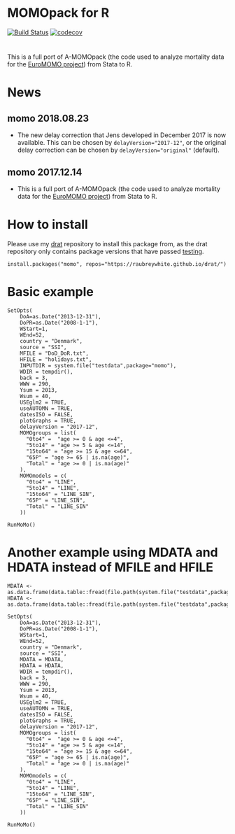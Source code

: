# MOMOpack for R
[![Build Status](https://travis-ci.org/raubreywhite/MOMOpack-for-R.svg?branch=master)](https://travis-ci.org/raubreywhite/MOMOpack-for-R)
[![codecov](https://codecov.io/gh/raubreywhite/MOMOpack-for-R/branch/master/graph/badge.svg)](https://codecov.io/gh/raubreywhite/MOMOpack-for-R)

#
This is a full port of A-MOMOpack (the code used to analyze mortality data for the [EuroMOMO project](www.euromomo.eu)) from Stata to R.

# News

## momo 2018.08.23

* The new delay correction that Jens developed in December 2017 is now available. This can be chosen by `delayVersion="2017-12"`, or the original delay correction can be chosen by `delayVersion="original"` (default).
    
## momo 2017.12.14

* This is a full port of A-MOMOpack (the code used to analyze mortality data for the [EuroMOMO project](www.euromomo.eu)) from Stata to R.

# How to install

Please use my [drat](https://github.com/eddelbuettel/drat) repository to install this package from, as the drat repository only contains package versions that have passed [testing](http://travis-ci.org/raubreywhite/MOMOpack-for-R).

```
install.packages("momo", repos="https://raubreywhite.github.io/drat/")
```

# Basic example

```
SetOpts(
    DoA=as.Date("2013-12-31"),
    DoPR=as.Date("2008-1-1"),
    WStart=1,
    WEnd=52,
    country = "Denmark",
    source = "SSI",
    MFILE = "DoD_DoR.txt",
    HFILE = "holidays.txt",
    INPUTDIR = system.file("testdata",package="momo"),
    WDIR = tempdir(),
    back = 3,
    WWW = 290,
    Ysum = 2013,
    Wsum = 40,
    USEglm2 = TRUE,
    useAUTOMN = TRUE,
    datesISO = FALSE,
    plotGraphs = TRUE,
    delayVersion = "2017-12",
    MOMOgroups = list(
      "0to4" =  "age >= 0 & age <=4",
      "5to14" = "age >= 5 & age <=14",
      "15to64" = "age >= 15 & age <=64",
      "65P" = "age >= 65 | is.na(age)",
      "Total" = "age >= 0 | is.na(age)"
    ),
    MOMOmodels = c(
      "0to4" = "LINE",
      "5to14" = "LINE",
      "15to64" = "LINE_SIN",
      "65P" = "LINE_SIN",
      "Total" = "LINE_SIN"
    ))

RunMoMo()
```

# Another example using MDATA and HDATA instead of MFILE and HFILE

```
MDATA <- as.data.frame(data.table::fread(file.path(system.file("testdata",package="momo"),"DoD_DoR.txt")))
HDATA <- as.data.frame(data.table::fread(file.path(system.file("testdata",package="momo"),"holidays.txt")))

SetOpts(
    DoA=as.Date("2013-12-31"),
    DoPR=as.Date("2008-1-1"),
    WStart=1,
    WEnd=52,
    country = "Denmark",
    source = "SSI",
    MDATA = MDATA,
    HDATA = HDATA,
    WDIR = tempdir(),
    back = 3,
    WWW = 290,
    Ysum = 2013,
    Wsum = 40,
    USEglm2 = TRUE,
    useAUTOMN = TRUE,
    datesISO = FALSE,
    plotGraphs = TRUE,
    delayVersion = "2017-12",
    MOMOgroups = list(
      "0to4" =  "age >= 0 & age <=4",
      "5to14" = "age >= 5 & age <=14",
      "15to64" = "age >= 15 & age <=64",
      "65P" = "age >= 65 | is.na(age)",
      "Total" = "age >= 0 | is.na(age)"
    ),
    MOMOmodels = c(
      "0to4" = "LINE",
      "5to14" = "LINE",
      "15to64" = "LINE_SIN",
      "65P" = "LINE_SIN",
      "Total" = "LINE_SIN"
    ))

RunMoMo()
```
